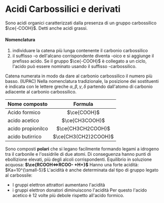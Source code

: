 # Acidi Carbossilici e derivati
Sono acidi organici caratterizzati dalla presenza di un gruppo carbossilico $\ce{-COOH}$.
Detti anche acidi grassi. 
#### Nomenclatura
1. individuare la catena più lunga contenente il carbonio carbossilico
2. il suffisso -o dell'alcano corrispondente diventa -oico e si aggiunge il prefisso acido. 
Se il gruppo $\ce{-COOH}$ è collegato a un ciclo, l'acido può essere nominato usando il suffisso -carbossilico. 

Catena numerata in modo da dare al carbonio carbossilico il numero più basso. (IUPAC)
Nella nomenclatura tradizionale, la posizione dei sostituenti è indicata con le lettere greche $\alpha, \beta, \gamma, \delta$ partendo dall'atomo di carbonio adiacente al carbonio carbossilico. 

Nome composto | Formula
:-------------|:---------------:
Acido formico |$\ce{COOH}$
acido acetico |$\ce{CH3COOH}$
acido propionilco |$\ce{CH3CH2COOH}$
acido butirrico|$\ce{CH3(CH2)2COOH}$

Sono composti **polari** che si legano facilmente formando legami a idrogeno tra il carbonile e l'ossidrile di due atomi. Di conseguenza hanno punti di ebollizione elevati, più degli alcoli corrispondenti. 
Equilibrio in soluzione acquosa:  **$\ce{RCOOH<=>RCOO- +H+}$**
Hanno una forte acidità: $Ka=10^{\small-5}$
L'acidità è anche determinata dal tipo di gruppo legato al carbossile: 
- I gruppi elettron attrattori aumentano l'acidità
- i gruppi elettron donatori diminuiscono l'acidità
Per questo l'acido acetico è 12 volte più debole rispetto all'acido formico. 